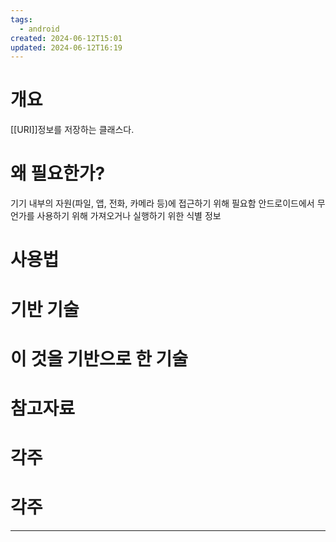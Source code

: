 ```yaml
---
tags:
  - android
created: 2024-06-12T15:01
updated: 2024-06-12T16:19
---
```

# 개요
[[URI]]정보를 저장하는 클래스다.

# 왜 필요한가?
기기 내부의 자원(파일, 앱, 전화, 카메라 등)에 접근하기 위해 필요함
안드로이드에서 무언가를 사용하기 위해 가져오거나 실행하기 위한 식별 정보

# 사용법

# 기반 기술

# 이 것을 기반으로 한 기술

# 참고자료

# 각주
# 각주
---